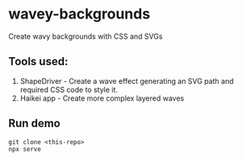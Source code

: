 # wavey-backgrounds
Create wavy backgrounds with CSS and SVGs

## Tools used:
1. ShapeDriver - Create a wave effect generating an SVG path and required CSS code to style it.
2. Haikei app - Create more complex layered waves


## Run demo

```
git clone <this-repo>
npx serve
```

